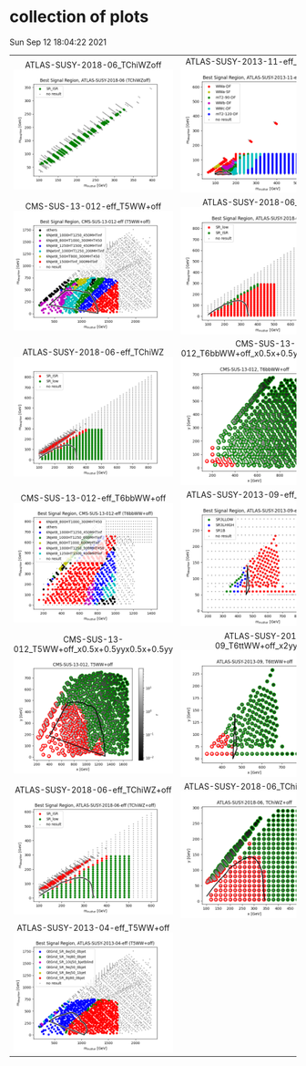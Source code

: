 # collection of plots
Sun Sep 12 18:04:22 2021

|                    |                  |
|:------------------:|:----------------:|
|  ATLAS-SUSY-2018-06_TChiWZoff ![./bestSR_ATLAS-SUSY-2018-06_TChiWZoff.png](./bestSR_ATLAS-SUSY-2018-06_TChiWZoff.png?1631462662.9120743) |  ATLAS-SUSY-2013-11-eff_TChiWW+off ![./bestSR_ATLAS-SUSY-2013-11-eff_TChiWW+off.png](./bestSR_ATLAS-SUSY-2013-11-eff_TChiWW+off.png?1631462662.9120743) |
|  CMS-SUS-13-012-eff_T5WW+off ![./bestSR_CMS-SUS-13-012-eff_T5WW+off.png](./bestSR_CMS-SUS-13-012-eff_T5WW+off.png?1631462662.9120743) |  ATLAS-SUSY-2018-06_TChiWZ ![./bestSR_ATLAS-SUSY-2018-06_TChiWZ.png](./bestSR_ATLAS-SUSY-2018-06_TChiWZ.png?1631462662.9120743) |
|  ATLAS-SUSY-2018-06-eff_TChiWZ ![./bestSR_ATLAS-SUSY-2018-06-eff_TChiWZ.png](./bestSR_ATLAS-SUSY-2018-06-eff_TChiWZ.png?1631462662.9120743) |  CMS-SUS-13-012_T6bbWW+off_x0.5x+0.5yyx0.5x+0.5yy ![./combo_CMS-SUS-13-012_T6bbWW+off_x0.5x+0.5yyx0.5x+0.5yy.png](./combo_CMS-SUS-13-012_T6bbWW+off_x0.5x+0.5yyx0.5x+0.5yy.png?1631462662.9120743) |
|  CMS-SUS-13-012-eff_T6bbWW+off ![./bestSR_CMS-SUS-13-012-eff_T6bbWW+off.png](./bestSR_CMS-SUS-13-012-eff_T6bbWW+off.png?1631462662.9120743) |  ATLAS-SUSY-2013-09-eff_T6ttWW+off ![./bestSR_ATLAS-SUSY-2013-09-eff_T6ttWW+off.png](./bestSR_ATLAS-SUSY-2013-09-eff_T6ttWW+off.png?1631462662.9120743) |
|  CMS-SUS-13-012_T5WW+off_x0.5x+0.5yyx0.5x+0.5yy ![./combo_CMS-SUS-13-012_T5WW+off_x0.5x+0.5yyx0.5x+0.5yy.png](./combo_CMS-SUS-13-012_T5WW+off_x0.5x+0.5yyx0.5x+0.5yy.png?1631462662.9120743) |  ATLAS-SUSY-2013-09_T6ttWW+off_x2yyx2yy ![./combo_ATLAS-SUSY-2013-09_T6ttWW+off_x2yyx2yy.png](./combo_ATLAS-SUSY-2013-09_T6ttWW+off_x2yyx2yy.png?1631462662.9120743) |
|  ATLAS-SUSY-2018-06-eff_TChiWZ+off ![./bestSR_ATLAS-SUSY-2018-06-eff_TChiWZ+off.png](./bestSR_ATLAS-SUSY-2018-06-eff_TChiWZ+off.png?1631462662.9120743) |  ATLAS-SUSY-2018-06_TChiWZ+off_xyxy ![./combo_ATLAS-SUSY-2018-06_TChiWZ+off_xyxy.png](./combo_ATLAS-SUSY-2018-06_TChiWZ+off_xyxy.png?1631462662.9120743) |
|  ATLAS-SUSY-2013-04-eff_T5WW+off ![./bestSR_ATLAS-SUSY-2013-04-eff_T5WW+off.png](./bestSR_ATLAS-SUSY-2013-04-eff_T5WW+off.png?1631462662.9120743) 